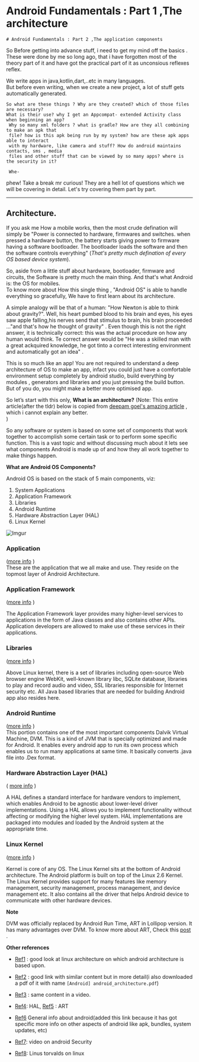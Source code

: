 # Android Fundamentals : Part 1 ,The architecture


`# Android Fundamentals : Part 2 ,The application components`


So Before getting into advance stuff, i need to get my mind off the basics . These were done by me so long ago, that i have forgotten most of the theory part of it and have got the practical part of it as unconsious reflexes reflex.

We write apps in java,kotlin,dart,..etc in many languages.  
But before even writing, when we create a new project, a lot of stuff gets automatically generated.  
 
```
So what are these things ? Why are they created? which of those files are necessary? 
What is their use? why I get an Appcompat- extended Activity class when beginning an app?
 Why so many xml folders ? what is gradle? How are they all combining to make an apk that 
 file? how is this apk being run by my system? how are these apk apps able to interact 
 with my hardware, like camera and stuff? How do android maintains contacts, sms , media
 files and other stuff that can be viewed by so many apps? where is the security in it? 
 
 Whe-
```

phew! Take a break mr curious! They are a hell lot of questions which we will be covering in detail. Let's try covering them part by part.  
 
--- 

## Architecture. 

If you ask me How a mobile works, then the most crude defination will simply be "Power is connected to hardware, firmwares and switches. when pressed a hardware button, the battery starts giving power to firmware having a software bootloader. The bootloader loads the software and then the software controls everything" (*That's pretty much defination of every OS based device system*).  

So, aside from a little stuff about hardware, bootloader, firmware and circuits, the Software is pretty much the main thing. And that's what Android is: the OS for mobiles.  
To know more about How this single thing , "Android OS" is able to handle everything so gracefully, We have to first learn about its architecture.  

A simple analogy will be that of a human: "How Newton is able to think about gravity?". Well, his heart pumbed blood to his brain and eyes, his eyes saw apple falling,his nerves send that stimulus to brain, his brain proceeded ..."and that's how he thought of gravity" . Even though this is not the right answer, it is technically correct: this was the actual procedure on how any human would think. Te correct answer would be "He was a skilled man with a great ackquired knowledge, he got tinto a correct interesting environment and automatically got an idea" .  

This is so much like an app! You are not required to understand a deep architecture of OS to make an app, infact you could just have a comfortable environment setup completely by android studio, build everything by modules , generators and libraries and you just pressing the build button. But of you do, you might make a better more optimised app.    

So let’s start with this only,
**What is an architecture?** 
(Note: This entire article(after the tldr) below is copied from  [deepam goel's amazing article](https://medium.com/@deepamgoel/understanding-android-architecture-1f0fb4b52f90) , which i cannot explain any better.  
) 

So any software or system is based on some set of components that work together to accomplish some certain task or to perform some specific function. This is a vast topic and without discussing much about it lets see what components Android is made up of and how they all work together to make things happen.  

**What are Android OS Components?**  

Android OS is based on the stack of 5 main components, viz:  
1. System Applications
2. Application Framework
3. Libraries
4. Android Runtime
5. Hardware Abstraction Layer (HAL)
6. Linux Kernel  

![Imgur](https://imgur.com/8aKYZ9d.png)

### Application  
([more info](https://developer.android.com/guide/platform/#system-apps) )      
These are the application that we all make and use. They reside on the topmost layer of Android Architecture.

### Application Framework  
([more info](https://developer.android.com/guide/platform/#api-framework) )      

The Application Framework layer provides many higher-level services to applications in the form of Java classes and also contains other APIs. Application developers are allowed to make use of these services in their applications.

### Libraries  
([more info](https://developer.android.com/guide/platform/#native-libs) )    

Above Linux kernel, there is a set of libraries including open-source Web browser engine WebKit, well-known library libc, SQLite database, libraries to play and record audio and video, SSL libraries responsible for Internet security etc. All Java based libraries that are needed for building Android app also resides here.

### Android Runtime  
([more info](https://source.android.com/devices/tech/dalvik/) )  
This portion contains one of the most important components Dalvik Virtual Machine, DVM. This is a kind of JVM that is specially optimized and made for Android. It enables every android app to run its own process which enables us to run many applications at same time. It basically converts .java file into .Dex format.

### Hardware Abstraction Layer (HAL)  
( [more info](https://source.android.com/devices/architecture/hal) ) 

A HAL defines a standard interface for hardware vendors to implement, which enables Android to be agnostic about lower-level driver implementations. Using a HAL allows you to implement functionality without affecting or modifying the higher level system. HAL implementations are packaged into modules and loaded by the Android system at the appropriate time.

### Linux Kernel  
([more info](https://source.android.com/devices/architecture/kernel/) )  

Kernel is core of any OS. The Linux Kernel sits at the bottom of Android architecture. The Android platform is built on top of the Linux 2.6 Kernel. The Linux Kernel provides support for many features like memory management, security management, process management, and device management etc. It also contains all the driver that helps Android device to communicate with other hardware devices.  

**Note**  

DVM was officially replaced by Android Run Time, ART in Lollipop version. It has many advantages over DVM. To know more about ART, Check this [post](
https://stackoverflow.com/questions/31957568/what-is-difference-between-dvm-and-art-why-dvm-has-been-officially-replaced-wi) .

**Other references**
- [Ref1](http://www.linux-india.org/characteristics-and-architecture-of-linux-oprating-system/ ) : good look at linux architecture on which android architecture is based upon.  

- [Ref2](https://androidclarified.com/android-architecture/) : good link with similar content but in more detail(i also downloaded a pdf of it with name `[Android] android_architecture.pdf`)  

- [Ref3](https://www.youtube.com/watch?v=QBGfUs9mQYY) : same content in a video.  


- [Ref4](https://source.android.com/devices/architecture/hal-types ): HAL, [Ref5](http://source.android.com/devices/tech/dalvik/index.html) : ART  

- [Ref6](https://developer.android.com/guide/platform) General info about android(added this link because it has got specific more info on other aspects of android like apk, bundles, system updates, etc)  
 
- [Ref7]( https://www.youtube.com/watch?v=3Lelk1ZyyQM ): video on android Security  

- [Ref8]( https://www.youtube.com/watch?v=o8NPllzkFhE ): Linus torvalds on linux




